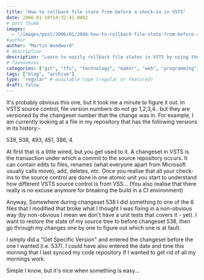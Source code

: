 ```yaml
---
title: "How to rollback file state from before a check-in in VSTS"
date: 2006-01-10T14:32:41.000Z
# post thumb
images:
  - "/images/post/2006/01/2006-how-to-rollback-file-state-from-before-a-check-in-in-vsts.jpg"
#author
author: "Martin Woodward"
# description
description: "Learn to easily rollback file states in VSTS by using the Get Specific Version feature to revert to any changeset seamlessly."
# Taxonomies
categories: ["git", "tfs", "technology", "maker", "web", "programming"]
tags: ["blog", "archive"]
type: "regular" # available type (regular or featured)
draft: false
---
```


It's probably obvious this one, but it took me a minute to figure it out. In VSTS source control, file version numbers do not go 1,2,3,4.. but they are versioned by the changeset number that the change was in. For example, I am currently looking at a file in my repository that has the following versions in its history:-

539, 538, 493, 451, 386, 4.

At first that is a little wired, but you get used to it. A changeset in VSTS is the transaction under which a commit to the source repository occurs. It can contain edits to files, renames (what everyone apart from Microsoft usually calls move), add, deletes, etc. Once you realise that all your check-ins to the source control are done in one atomic unit you start to understand how different VSTS source control is from VSS... (You also realise that there really is no excuse anymore for breaking the build in a CI environment)

Anyway, Somewhere during changeset 538 I did something to one of the 6 files that I modified that broke what I thought I was fixing in a non-obvious way (by non-obvious I mean we don't have a unit tests that covers it - yet). I want to restore the state of my source tree to before changeset 538, then go through my changes one by one to figure out which one is at fault.

I simply did a "Get Specific Version" and entered the changeset before the one I wanted (i.e. 537). I could have also entered the date and time this morning that I last synced my code repository if I wanted to get rid of all my mornings work.

Simple I know, but it's nice when something is easy...
